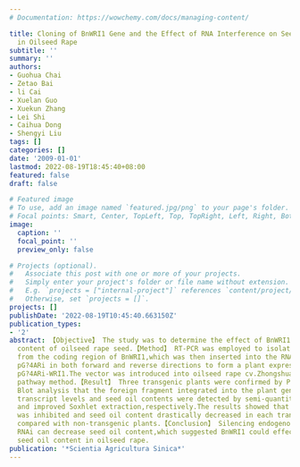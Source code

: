 ```yaml
---
# Documentation: https://wowchemy.com/docs/managing-content/

title: Cloning of BnWRI1 Gene and the Effect of RNA Interference on Seed Oil Content
  in Oilseed Rape
subtitle: ''
summary: ''
authors:
- Guohua Chai
- Zetao Bai
- li Cai
- Xuelan Guo
- Xuekun Zhang
- Lei Shi
- Caihua Dong
- Shengyi Liu
tags: []
categories: []
date: '2009-01-01'
lastmod: 2022-08-19T18:45:40+08:00
featured: false
draft: false

# Featured image
# To use, add an image named `featured.jpg/png` to your page's folder.
# Focal points: Smart, Center, TopLeft, Top, TopRight, Left, Right, BottomLeft, Bottom, BottomRight.
image:
  caption: ''
  focal_point: ''
  preview_only: false

# Projects (optional).
#   Associate this post with one or more of your projects.
#   Simply enter your project's folder or file name without extension.
#   E.g. `projects = ["internal-project"]` references `content/project/deep-learning/index.md`.
#   Otherwise, set `projects = []`.
projects: []
publishDate: '2022-08-19T10:45:40.663150Z'
publication_types:
- '2'
abstract: 【Objective】 The study was to determine the effect of BnWRI1 gene on oil
  content of oilseed rape seed.【Method】 RT-PCR was employed to isolate a 384 bp fragment
  from the coding region of BnWRI1,which was then inserted into the RNAi vector of
  pG?4ARi in both forward and reverse directions to form a plant expression vector
  pG?4ARi-WRI1.The vector was introduced into oilseed rape cv.Zhongshuang 9 via pollen-tube
  pathway method.【Result】 Three transgenic plants were confirmed by PCR and Southern
  Blot analysis that the foreign fragment integrated into the plant genomes.BnWRI1
  transcript levels and seed oil contents were detected by semi-quantitative RT-PCR
  and improved Soxhlet extraction,respectively.The results showed that BnWRI1 expression
  was inhibited and seed oil content drastically decreased in each transgenic plant
  compared with non-transgenic plants.【Conclusion】 Silencing endogenous BnWRI1 by
  RNAi can decrease seed oil content,which suggested BnWRI1 could effectively regulate
  seed oil content in oilseed rape.
publication: '*Scientia Agricultura Sinica*'
---
```

